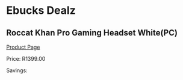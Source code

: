 
# Ebucks Dealz
## Roccat Khan Pro Gaming Headset White(PC)
[Product Page](https://www.ebucks.com/web/shop/productSelected.do?prodId=1232275332&catId=1193873409)

Price: R1399.00

Savings: 


	
